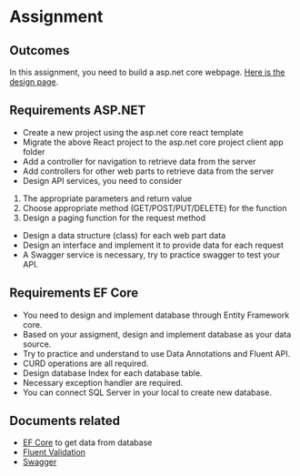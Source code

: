 # Assignment

## Outcomes
In this assignment, you need to build a asp.net core webpage.
[Here is the design page](https://xd.adobe.com/view/3b1d0ea3-ec2e-4420-a46c-c22d14d4e60f-6e4e/specs/). 

 ## Requirements ASP.NET 
- Create a new project using the asp.net core react template
- Migrate the above React project to the asp.net core project client app folder
- Add a controller for navigation to retrieve data from the server
- Add controllers for other web parts to retrieve data from the server
- Design API services, you need to consider
1. The appropriate parameters and return value
2. Choose appropriate method (GET/POST/PUT/DELETE) for the function
3. Design a paging function for the request method
- Design a data structure (class) for each web part data
- Design an interface and implement it to provide data for each request
- A Swagger service is necessary, try to practice swagger to test your API.

## Requirements EF Core
- You need to design and implement database through Entity Framework core.
- Based on your assigment, design and implement database as your data source.
- Try to practice and understand to use Data Annotations and Fluent API.
- CURD operations are all required.
- Design database Index for each database table.
- Necessary exception handler are required.
- You can connect SQL Server in your local to create new database.
## Documents related
- [EF Core](https://www.entityframeworktutorial.net/efcore/entity-framework-core.aspx) to get data from database
- [Fluent Validation](https://docs.fluentvalidation.net/en/latest/)
- [Swagger](https://learn.microsoft.com/en-us/aspnet/core/tutorials/web-api-help-pages-using-swagger?view=aspnetcore-6.0)